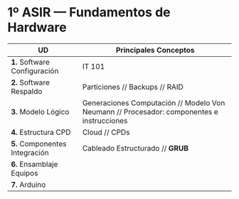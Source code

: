 # 1º ASIR — Fundamentos de Hardware 


| UD                             | Principales Conceptos
| ---                            | ---
| **1.** Software Configuración  | IT 101
| **2.** Software Respaldo       | Particiones // Backups // RAID
| **3.** Modelo Lógico           | Generaciones Computación // Modelo Von Neumann // Procesador: componentes e instrucciones
| **4.** Estructura CPD          | Cloud // CPDs
| **5.** Componentes Integración | Cableado Estructurado // **GRUB**
| **6.** Ensamblaje Equipos      | 
| **7.** Arduino                 | 